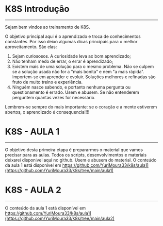 # K8S Introdução 
__________________________________________________

Sejam bem vindos ao treinamento de K8S. 

O objetivo principal aqui é o aprendizado e troca de conhecimentos constantes. Por isso deixo algumas dicas principais para o melhor aproveitamento. São elas: 

1. Sejam curiososos. A curiosidade leva ao bom aprendizado;
2. Não tenham medo de errar, o errar é aprendizado;
3. Existem mais de uma solução para o mesmo problema. Não se culpem se a solução usada não for a "mais bonita" e nem "a mais rápida". Importem-se em aprender e evoluir. Soluções melhores e refinadas são fruto de muito treino e experiência.
4. Ninguém nasce sabendo, e portanto nenhuma pergunta ou questionamento é errado. Usem e abusem. Se não entenderem perguntem quantas vezes for necessário.

Lembrem-se sempre do mais importante: se o coração e a mente estiverem abertos, o aprendizado é consequencia!!!! 

# K8S - AULA 1 
__________________________________________________
O objetivo desta primeira etapa é prepararmos o material que vamos precisar para as aulas. Todos os scripts, desenvolvimentos e materiais deixarei disponivel aqui no github. Usem e abusem do material. 
O conteúdo da aula 1 está disponível em https://github.com/YuriMoura33/k8s/aula1](https://github.com/YuriMoura33/k8s/tree/main/aula1)

# K8S - AULA 2
__________________________________________________

O conteúdo da aula 1 está disponível em https://github.com/YuriMoura33/k8s/aula1](https://github.com/YuriMoura33/k8s/tree/main/aula2)
